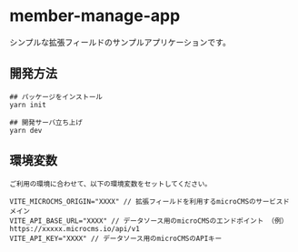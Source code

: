 # member-manage-app
シンプルな拡張フィールドのサンプルアプリケーションです。

## 開発方法
```
## パッケージをインストール
yarn init

## 開発サーバ立ち上げ
yarn dev
```

## 環境変数
```
ご利用の環境に合わせて、以下の環境変数をセットしてください。

VITE_MICROCMS_ORIGIN="XXXX" // 拡張フィールドを利用するmicroCMSのサービスドメイン
VITE_API_BASE_URL="XXXX" // データソース用のmicroCMSのエンドポイント （例）https://xxxxx.microcms.io/api/v1
VITE_API_KEY="XXXX" // データソース用のmicroCMSのAPIキー
```
